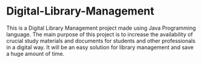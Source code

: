 # Digital-Library-Management
This is a Digital Library Management project made using Java Programming language.
The main purpose of this project is to increase the availability of crucial study materials and documents for students and other professionals in a digital way. It will be an easy solution for library management and save a huge amount of time.  
